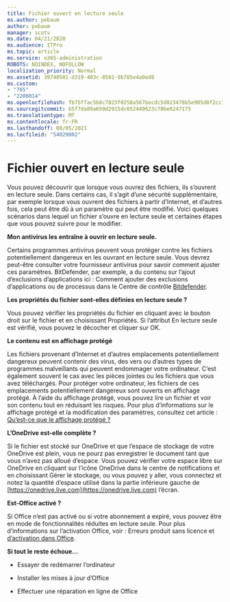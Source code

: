 ```yaml
---
title: Fichier ouvert en lecture seule
ms.author: pebaum
author: pebaum
manager: scotv
ms.date: 04/21/2020
ms.audience: ITPro
ms.topic: article
ms.service: o365-administration
ROBOTS: NOINDEX, NOFOLLOW
localization_priority: Normal
ms.assetid: 39748581-d319-403c-8501-9b785e4a0ed8
ms.custom:
- "765"
- "2200014"
ms.openlocfilehash: fb75f7ac5b8c7023f0258a567becdc5d023476b5e905d8f2cc17479faea76af1
ms.sourcegitcommit: b5f7da89a650d2915dc652449623c78be6247175
ms.translationtype: MT
ms.contentlocale: fr-FR
ms.lasthandoff: 08/05/2021
ms.locfileid: "54029802"
---
```

# <a name="file-open-read-only"></a>Fichier ouvert en lecture seule

Vous pouvez découvrir que lorsque vous ouvrez des fichiers, ils s’ouvrent en lecture seule. Dans certains cas, il s’agit d’une sécurité supplémentaire, par exemple lorsque vous ouvrent des fichiers à partir d’Internet, et d’autres fois, cela peut être dû à un paramètre qui peut être modifié. Voici quelques scénarios dans lequel un fichier s’ouvre en lecture seule et certaines étapes que vous pouvez suivre pour le modifier.
  
 **Mon antivirus les entraîne à ouvrir en lecture seule.**
  
Certains programmes antivirus peuvent vous protéger contre les fichiers potentiellement dangereux en les ouvrant en lecture seule. Vous devrez peut-être consulter votre fournisseur antivirus pour savoir comment ajuster ces paramètres. BitDefender, par exemple, a du contenu sur l’ajout d’exclusions d’applications ici : Comment ajouter des exclusions d’applications ou de processus dans le Centre de contrôle [Bitdefender](https://aka.ms/AA6098i).
  
 **Les propriétés du fichier sont-elles définies en lecture seule ?**
  
Vous pouvez vérifier les propriétés du fichier en cliquant avec le bouton droit sur le fichier et en choisissant Propriétés. Si l’attribut En lecture seule est vérifié, vous pouvez le décocher et cliquer sur OK.
  
 **Le contenu est en affichage protégé**
  
Les fichiers provenant d’Internet et d’autres emplacements potentiellement dangereux peuvent contenir des virus, des vers ou d’autres types de programmes malveillants qui peuvent endommager votre ordinateur. C’est également souvent le cas avec les pièces jointes ou les fichiers que vous avez téléchargés. Pour protéger votre ordinateur, les fichiers de ces emplacements potentiellement dangereux sont ouverts en affichage protégé. À l’aide du affichage protégé, vous pouvez lire un fichier et voir son contenu tout en réduisant les risques. Pour plus d’informations sur le affichage protégé et la modification des paramètres, consultez cet article : [Qu’est-ce que le affichage protégé ?](https://support.office.com/article/d6f09ac7-e6b9-4495-8e43-2bbcdbcb6653)
  
 **L’OneDrive est-elle complète ?**
  
Si le fichier est stocké sur OneDrive et que l’espace de stockage de votre OneDrive est plein, vous ne pourz pas enregistrer le document tant que vous n’avez pas alloué d’espace. Vous pouvez vérifier votre espace libre sur OneDrive en cliquant sur l’icône OneDrive dans le centre de notifications et en choisissant Gérer le stockage, ou vous pouvez y aller, vous connectez et notez la quantité d’espace utilisé dans la partie inférieure gauche de [https://onedrive.live.com](https://onedrive.live.com) l’écran.
  
 **Est-Office activé ?**
  
Si Office n’est pas activé ou si votre abonnement a expiré, vous pouvez être en mode de fonctionnalités réduites en lecture seule. Pour plus d’informations sur l’activation Office, voir : Erreurs produit sans licence et [d’activation dans Office](https://support.office.com/article/0d23d3c0-c19c-4b2f-9845-5344fedc4380).
  
 **Si tout le reste échoue...**
  
- Essayer de redémarrer l’ordinateur
    
- Installer les mises à jour d’Office
    
- Effectuer une réparation en ligne de Office
    

